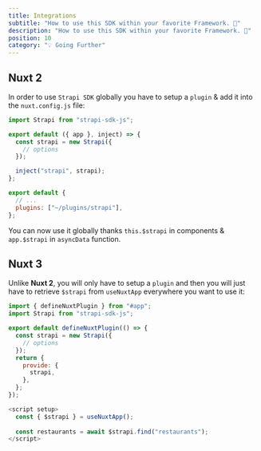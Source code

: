 ```yaml
---
title: Integrations
subtitle: "How to use this SDK within your favorite Framework. 🚀"
description: "How to use this SDK within your favorite Framework. 🚀"
position: 10
category: "💡 Going Further"
---
```


## Nuxt 2

In order to use `Strapi SDK` globally you have to setup a `plugin` & add it into the `nuxt.config.js` file:

```js [~/plugins/strapi.js]
import Strapi from "strapi-sdk-js";

export default ({ app }, inject) => {
  const strapi = new Strapi({
    // options
  });

  inject("strapi", strapi);
};
```

```js [nuxt.config.js]
export default {
  // ...
  plugins: ["~/plugins/strapi"],
};
```

You can now use it globally thanks `this.$strapi` in components & `app.$strapi` in `asyncData` function.

## Nuxt 3

Unlike **Nuxt 2**, you will only have to setup a `plugin` and then you will just have to retrieve `$strapi` from `useNuxtApp` everywhere you want to use it:

```js [~/plugins/strapi.js]
import { defineNuxtPlugin } from "#app";
import Strapi from "strapi-sdk-js";

export default defineNuxtPlugin(() => {
  const strapi = new Strapi({
    // options
  });
  return {
    provide: {
      strapi,
    },
  };
});
```

```js
<script setup>
  const { $strapi } = useNuxtApp();
  
  const restaurants = await $strapi.find("restaurants");
</script>
```
